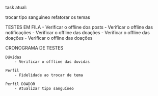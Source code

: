 
task atual: 

trocar tipo sanguineo
refatorar os temas 


TESTES EM FILA
     - Verificar o offline dos posts
     - Verificar o offline das notificações 
     - Verificar o offline das doações
     - Verificar o offline das doações
     - Verificar o offline das doações

CRONOGRAMA DE TESTES
    
    
    Dúvidas
        - Verificar o offline das duvidas

    Perfil
        - Fidelidade ao trocar de tema

    Perfil DOADOR
        - Atualizar tipo sanguíneo